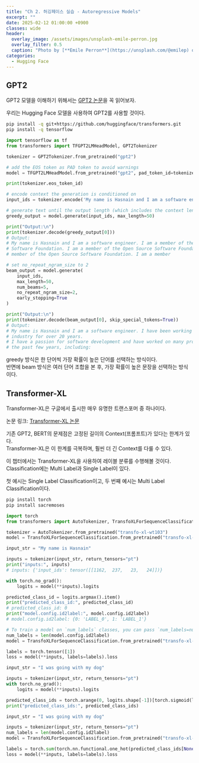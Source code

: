 ```yaml
---
title: "Ch 2. 허깅페이스 실습 - Autoregressive Models"
excerpt: ""
date: 2025-02-12 01:00:00 +0900
classes: wide
header:
  overlay_image: /assets/images/unsplash-emile-perron.jpg
  overlay_filter: 0.5
  caption: "Photo by [**Emile Perron**](https://unsplash.com/@emilep) on [**Unsplash**](https://unsplash.com/)"
categories:
  - Hugging Face
---
```


## GPT2

GPT2 모델을 이해하기 위해서는 [GPT2 논문]({{site.baseurl}}/assets/images/2025-02-12-hugging-face-02/GPT2_paper.pdf)을 꼭 읽어보자.

우리는 Hugging Face 모델을 사용하여 GPT2를 사용할 것이다.  

```bash
pip install -q git+https://github.com/huggingface/transformers.git
pip install -q tensorflow
```

```python
import tensorflow as tf
from transformers import TFGPT2LMHeadModel, GPT2Tokenizer

tokenizer = GPT2Tokenizer.from_pretrained("gpt2")

# add the EOS token as PAD token to avoid warnings
model = TFGPT2LMHeadModel.from_pretrained("gpt2", pad_token_id=tokenizer.eos_token_id)

print(tokenizer.eos_token_id)

# encode context the generation is conditioned on
input_ids = tokenizer.encode('My name is Hasnain and I am a software engineer.', return_tensors='tf')

# generate text until the output length (which includes the context length) reaches 50
greedy_output = model.generate(input_ids, max_length=50)

print("Output:\n")
print(tokenizer.decode(greedy_output[0]))
# Output:
# My name is Hasnain and I am a software engineer. I am a member of the Open Source 
# Software Foundation. I am a member of the Open Source Software Foundation. I am a
# member of the Open Source Software Foundation. I am a member

# set no_repeat_ngram_size to 2
beam_output = model.generate(
    input_ids, 
    max_length=50, 
    num_beams=5, 
    no_repeat_ngram_size=2, 
    early_stopping=True
)

print("Output:\n")
print(tokenizer.decode(beam_output[0], skip_special_tokens=True))
# Output:
# My name is Hasnain and I am a software engineer. I have been working in the IT 
# industry for over 20 years. 
# I have a passion for software development and have worked on many projects over 
# the past few years, including:
```

greedy 방식은 한 단어씩 가장 확률이 높은 단어를 선택하는 방식이다.  
반면에 beam 방식은 여러 단어 조합을 본 후, 가장 확률이 높은 문장을 선택하는 방식이다.  

## Transformer-XL

Transformer-XL은 구글에서 출시한 매우 유명한 트랜스포머 중 하나이다.

논문 링크: [Transformer-XL 논문]({{site.baseurl}}/assets/images/2025-02-12-hugging-face-02/Transformer-XL_paper.pdf)

기존 GPT2, BERT의 문제점은 고정된 길이의 Context(프롬프트)가 있다는 한계가 있다.  
Transformer-XL은 이 한계를 극복하며, 훨씬 더 긴 Context를 다룰 수 있다.

이 챕터에서는 Transformer-XL을 사용하여 레이블 분류를 수행해볼 것이다.  
Classification에는 Multi Label과 Single Label이 있다.

첫 예시는 Single Label Classification이고, 두 번째 예시는 Multi Label Classification이다.

```bash
pip install torch
pip install sacremoses
```

```python
import torch
from transformers import AutoTokenizer, TransfoXLForSequenceClassification

tokenizer = AutoTokenizer.from_pretrained("transfo-xl-wt103")
model = TransfoXLForSequenceClassification.from_pretrained("transfo-xl-wt103")

input_str = "My name is Hasnain"

inputs = tokenizer(input_str, return_tensors="pt")
print("inputs:", inputs)
# inputs: {'input_ids': tensor([[1162,  237,   23,   24]])}

with torch.no_grad():
    logits = model(**inputs).logits

predicted_class_id = logits.argmax().item()
print("predicted_class_id:", predicted_class_id)
# predicted_class_id: 0
print("model.config.id2label:", model.config.id2label)
# model.config.id2label: {0: 'LABEL_0', 1: 'LABEL_1'}

# To train a model on `num_labels` classes, you can pass `num_labels=num_labels` to `.from_pretrained(...)`
num_labels = len(model.config.id2label)
model = TransfoXLForSequenceClassification.from_pretrained("transfo-xl-wt103", num_labels=num_labels)

labels = torch.tensor([1])
loss = model(**inputs, labels=labels).loss

input_str = "I was going with my dog"

inputs = tokenizer(input_str, return_tensors="pt")
with torch.no_grad():
    logits = model(**inputs).logits

predicted_class_ids = torch.arange(0, logits.shape[-1])[torch.sigmoid(logits).squeeze(dim=0) > 0.5]
print("predicted_class_ids:", predicted_class_ids)

input_str = "I was going with my dog"

inputs = tokenizer(input_str, return_tensors="pt")
num_labels = len(model.config.id2label)
model = TransfoXLForSequenceClassification.from_pretrained("transfo-xl-wt103", num_labels=num_labels, problem_type="multi_label_classification")

labels = torch.sum(torch.nn.functional.one_hot(predicted_class_ids[None, :].clone(), num_classes=num_labels), dim=1).to(torch.float)
loss = model(**inputs, labels=labels).loss
```
